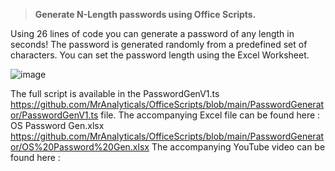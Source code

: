 > **Generate N-Length passwords using Office Scripts.**

Using 26 lines of code you can generate a password of any length in seconds! 
The password is generated randomly from a predefined set of characters. You can set the password length using the Excel Worksheet. 

![image](https://user-images.githubusercontent.com/47678539/170149735-39fbe434-5016-4fed-b56a-cb8ee782780d.png)

The full script is available in the PasswordGenV1.ts https://github.com/MrAnalyticals/OfficeScripts/blob/main/PasswordGenerator/PasswordGenV1.ts file.
The accompanying Excel file can be found here : OS Password Gen.xlsx https://github.com/MrAnalyticals/OfficeScripts/blob/main/PasswordGenerator/OS%20Password%20Gen.xlsx
The accompanying YouTube video can be found here : 
